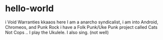 # hello-world
i Void Warranties 
kkaaos here I am a anarcho syndicalist, i am into Android, Chromeos, and Punk Rock i have a Folk Punk/Uke Punk project called Cats Not Cops .. I play the Ukulele. I also sing. (not well) 
